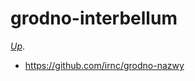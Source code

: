 # grodno-interbellum

[_Up_](https://github.com/irnc/grodno).

* https://github.com/irnc/grodno-nazwy
